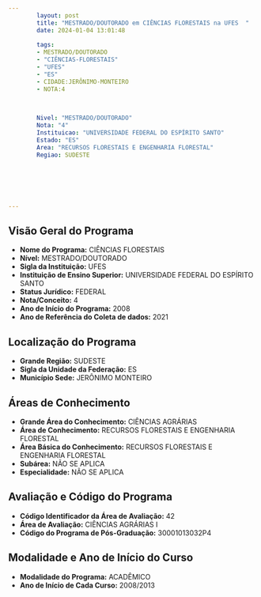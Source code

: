 ```yaml
---
        layout: post
        title: "MESTRADO/DOUTORADO em CIÊNCIAS FLORESTAIS na UFES  "
        date: 2024-01-04 13:01:48
     
        tags:
        - MESTRADO/DOUTORADO
        - "CIÊNCIAS-FLORESTAIS"
        - "UFES"
        - "ES"
        - CIDADE:JERÔNIMO-MONTEIRO
        - NOTA:4
        
       

        Nivel: "MESTRADO/DOUTORADO"
        Nota: "4"
        Instituicao: "UNIVERSIDADE FEDERAL DO ESPÍRITO SANTO"
        Estado: "ES"
        Area: "RECURSOS FLORESTAIS E ENGENHARIA FLORESTAL"
        Regiao: SUDESTE
        
        
        
        
        
        
---
```

## Visão Geral do Programa
- **Nome do Programa:** CIÊNCIAS FLORESTAIS
- **Nível:** MESTRADO/DOUTORADO
- **Sigla da Instituição:** UFES
- **Instituição de Ensino Superior:** UNIVERSIDADE FEDERAL DO ESPÍRITO SANTO
- **Status Jurídico:** FEDERAL
- **Nota/Conceito:** 4
- **Ano de Início do Programa:** 2008
- **Ano de Referência do Coleta de dados:** 2021

## Localização do Programa
- **Grande Região:** SUDESTE
- **Sigla da Unidade da Federação:** ES
- **Município Sede:** JERÔNIMO MONTEIRO

## Áreas de Conhecimento
- **Grande Área do Conhecimento:** CIÊNCIAS AGRÁRIAS
- **Área de Conhecimento:** RECURSOS FLORESTAIS E ENGENHARIA FLORESTAL
- **Área Básica do Conhecimento:** RECURSOS FLORESTAIS E ENGENHARIA FLORESTAL
- **Subárea:** NÃO SE APLICA
- **Especialidade:** NÃO SE APLICA

## Avaliação e Código do Programa
- **Código Identificador da Área de Avaliação:** 42
- **Área de Avaliação:** CIÊNCIAS AGRÁRIAS I
- **Código do Programa de Pós-Graduação:** 30001013032P4


## Modalidade e Ano de Início do Curso
- **Modalidade do Programa:** ACADÊMICO
- **Ano de Início de Cada Curso:** 2008/2013
